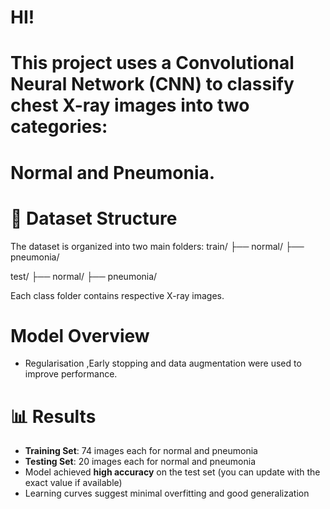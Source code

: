 # HI!
# This project uses a Convolutional Neural Network (CNN) to classify chest X-ray images into two categories: 
# Normal and Pneumonia.



# 📁 Dataset Structure

The dataset is organized into two main folders:
train/
├── normal/
├── pneumonia/

test/
├── normal/
├── pneumonia/

Each class folder contains respective X-ray images.

# Model Overview
- Regularisation ,Early stopping and data augmentation were used to improve performance.


# 📊 Results

- **Training Set**: 74 images each for normal and pneumonia
- **Testing Set**: 20 images each for normal and pneumonia
- Model achieved **high accuracy** on the test set (you can update with the exact value if available)
- Learning curves suggest minimal overfitting and good generalization


